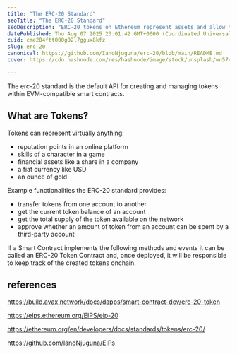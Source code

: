 ```yaml
---
title: "The ERC-20 Standard"
seoTitle: "The ERC-20 Standard"
seoDescription: "ERC-20 tokens on Ethereum represent assets and allow transfer, balance checks, and third-party approvals"
datePublished: Thu Aug 07 2025 23:01:42 GMT+0000 (Coordinated Universal Time)
cuid: cme204ftt000g02l7ggux8kfz
slug: erc-20
canonical: https://github.com/IanoNjuguna/erc-20/blob/main/README.md
cover: https://cdn.hashnode.com/res/hashnode/image/stock/unsplash/wn57cSQ7VzI/upload/b1682c3b9a6f563727a5d0321f3db304.jpeg

---
```


The erc-20 standard is the default API for creating and managing tokens within EVM-compatible smart contracts.

## What are Tokens?

Tokens can represent virtually anything:

* reputation points in an online platform
* skills of a character in a game
* financial assets like a share in a company
* a fiat currency like USD
* an ounce of gold

Example functionalities the ERC-20 standard provides:

* transfer tokens from one account to another
* get the current token balance of an account
* get the total supply of the token available on the network
* approve whether an amount of token from an account can be spent by a third-party account

If a Smart Contract implements the following methods and events it can be called an ERC-20 Token Contract and, 
once deployed, it will be responsible to keep track of the created tokens onchain.

## references

https://build.avax.network/docs/dapps/smart-contract-dev/erc-20-token

https://eips.ethereum.org/EIPS/eip-20

https://ethereum.org/en/developers/docs/standards/tokens/erc-20/

https://github.com/IanoNjuguna/EIPs
